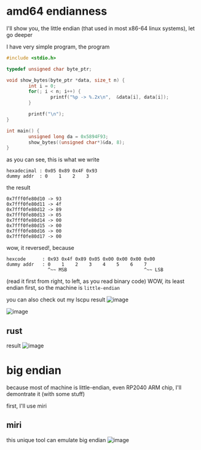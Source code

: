 # amd64 endianness

I'll show you, the little endian (that used in most x86-64 linux systems), let go deeper

I have very simple program, the program

```c
#include <stdio.h>

typedef unsigned char byte_ptr;

void show_bytes(byte_ptr *data, size_t n) {
        int i = 0;
        for(; i < n; i++) {
                printf("%p -> %.2x\n",  &data[i], data[i]);
        }

        printf("\n");
}

int main() {
        unsigned long da = 0x5894F93;
        show_bytes((unsigned char*)&da, 8);
}
```

as you can see, this is what we write

```
hexadecimal	: 0x05 0x89 0x4F 0x93
dummy addr  : 0    1    2    3
```
the result

```
0x7fff0fe80d10 -> 93
0x7fff0fe80d11 -> 4f
0x7fff0fe80d12 -> 89
0x7fff0fe80d13 -> 05
0x7fff0fe80d14 -> 00
0x7fff0fe80d15 -> 00
0x7fff0fe80d16 -> 00
0x7fff0fe80d17 -> 00
```

wow, it reversed!, because
```
hexcode      : 0x93 0x4f 0x89 0x05 0x00 0x00 0x00 0x00
dummy addr   : 0    1    2    3    4    5    6    7
               ^~~ MSB                            ^~~ LSB
```

(read it first from right, to left, as you read binary code)
WOW, its least endian first, so the machine is `little-endian`

you can also check out my lscpu result
![image](/assets/cb27cc742ecc2180a209e7c7e35460caf57e4d3354e8a1c1b0056a66365d64f1f9b419000ab32ea67b58ef467e860f098f4a239813be980dc17e7573.png)

![image](/assets/b482f061fbd71bb226383393d5343644a6bf830c9c43ac2ac45380889b93986d110b6c192b18208f71e9cfba970939fd8004466e719577e245116607.png)

## rust

result
![image](/assets/168766015cce02d62b18bb5339cd98f30dd83b729fbece7e291a97bcd758d1bfccc4a96c3d97f772b334d83b09a091c4a495abc30921582e8a95b291.png)

# big endian 

because most of machine is little-endian, even RP2040 ARM chip, I'll demontrate it (with some stuff)

first, I'll use miri

## miri

this unique tool can emulate big endian
![image](/assets/c33299af4f933e3251ee297c402e8474c8786599200d7b8675187d3d3b880b0ece7f37b8d3c5028c577f16e44d80cde36cba17ed83a776c41bd55492.png)